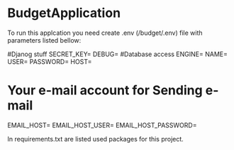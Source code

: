 # BudgetApplication
To run this applcation you need create .env (/budget/.env) file with parameters listed bellow: 

  #Djanog stuff
  SECRET_KEY=
  DEBUG=
  #Database access
  ENGINE=
  NAME=
  USER=
  PASSWORD=
  HOST=
  # Your e-mail account for Sending e-mail
  EMAIL_HOST=
  EMAIL_HOST_USER=
  EMAIL_HOST_PASSWORD=

In requirements.txt are listed used packages for this project.
